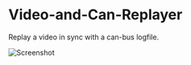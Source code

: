# Video-and-Can-Replayer
Replay a video in sync with a can-bus logfile.

![Screenshot](doc/video_and_can_replayer2.gif?raw=true "Screenshot")
